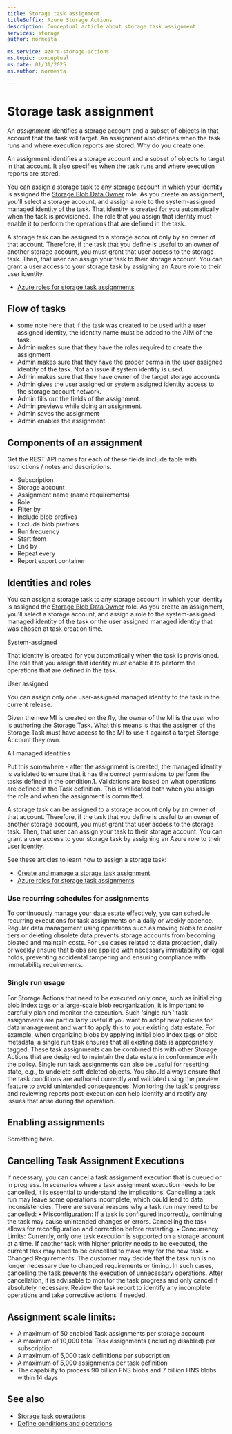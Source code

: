 ```yaml
---
title: Storage task assignment
titleSuffix: Azure Storage Actions
description: Conceptual article about storage task assignment
services: storage
author: normesta

ms.service: azure-storage-actions
ms.topic: conceptual
ms.date: 01/31/2025
ms.author: normesta

---
```


# Storage task assignment

An _assignment_ identifies a storage account and a subset of objects in that account that the task will target. An assignment also defines when the task runs and where execution reports are stored. 
Why do you create one.

An assignment identifies a storage account and a subset of objects to target in that account. It also specifies when the task runs and where execution reports are stored.

You can assign a storage task to any storage account in which your identity is assigned the [Storage Blob Data Owner](../role-based-access-control/built-in-roles.md#storage-blob-data-owner) role. As you create an assignment, you'll select a storage account, and assign a role to the system-assigned managed identity of the task. That identity is created for you automatically when the task is provisioned. The role that you assign that identity must enable it to perform the operations that are defined in the task.

A storage task can be assigned to a storage account only by an owner of that account. Therefore, if the task that you define is useful to an owner of another storage account, you must grant that user access to the storage task. Then, that user can assign your task to their storage account. You can grant a user access to your storage task by assigning an Azure role to their user identity.


- [Azure roles for storage task assignments](storage-tasks/storage-task-authorization-roles.md)

## Flow of tasks

<Diagram goes here>

- some note here that if the task was created to be used with a user assigned identity, the identity name must be added to the AIM of the task.
- Admin makes sure that they have the roles required to create the assignment
- Admin makes sure that they have the proper perms in the user assigned identity of the task. Not an issue if system identity is used.
- Admin makes sure that they have owner of the target storage accounts
- Admin gives the user assigned or system assigned identity access to the storage account network.
- Admin fills out the fields of the assignment. 
- Admin previews while doing an assignment.
- Admin saves the assignment
- Admin enables the assignment.

## Components of an assignment

Get the REST API names for each of these fields include table with restrictions / notes and descriptions.

- Subscription
- Storage account
- Assignment name (name requirements)
- Role
- Filter by
- Include blob prefixes
- Exclude blob prefixes
- Run frequency
- Start from
- End by
- Repeat every
- Report export container
 
## Identities and roles

You can assign a storage task to any storage account in which your identity is assigned the [Storage Blob Data Owner](../role-based-access-control/built-in-roles.md#storage-blob-data-owner) role. As you create an assignment, you'll select a storage account, and assign a role to the system-assigned managed identity of the task or the user assigned managed identity that was chosen at task creation time. 

System-assigned

That identity is created for you automatically when the task is provisioned. The role that you assign that identity must enable it to perform the operations that are defined in the task.

User assigned

You can assign only one user-assigned managed identity to the task in the current release. 

Given the new MI is created on the fly, the owner of the MI is the user who is authoring the Storage Task. What this means is that the assigner of the Storage Task must have access to the MI to use it against a target Storage Account they own. 

All managed identities

Put this somewhere - after the assignment is created, the managed identity is validated to ensure that it has the correct permissions to perform the tasks defined in the condition.1.	Validations are based on what operations are defined in the Task definition. This is validated both when you assign the role and when the assignment is committed. 

A storage task can be assigned to a storage account only by an owner of that account. Therefore, if the task that you define is useful to an owner of another storage account, you must grant that user access to the storage task. Then, that user can assign your task to their storage account. You can grant a user access to your storage task by assigning an Azure role to their user identity.

See these articles to learn how to assign a storage task:

- [Create and manage a storage task assignment](storage-tasks/storage-task-assignment-create.md)
- [Azure roles for storage task assignments](storage-tasks/storage-task-authorization-roles.md)

### Use recurring schedules for assignments

To continuously manage your data estate effectively, you can schedule recurring executions for task assignments on a daily or weekly cadence. Regular data management using operations such as moving blobs to cooler tiers or deleting obsolete data prevents storage accounts from becoming bloated and maintain costs. For use cases related to data protection, daily or weekly ensure that blobs are applied with necessary immutability or legal holds, preventing accidental tampering and ensuring compliance with immutability requirements.

### Single run usage 

For Storage Actions that need to be executed only once, such as initializing blob index tags or a large-scale blob reorganization, it is important to carefully plan and monitor the execution. Such ‘single run  ’ task assignments are particularly useful if you want to adopt new policies for data management and want to apply this to your existing data estate. For example, when organizing blobs by applying initial blob index tags or blob metadata, a single run task   ensures that all existing data is appropriately tagged. These task assignments can be combined this with other Storage Actions that are designed to maintain the data estate in conformance with the policy. Single run task assignments can also be useful for resetting state, e.g., to undelete soft-deleted objects.
You should always ensure that the task conditions are authored correctly and validated using the preview feature to avoid unintended consequences. Monitoring the task's progress and reviewing reports post-execution can help identify and rectify any issues that arise during the operation.

## Enabling assignments

Something here.

## Cancelling Task Assignment Executions 

If necessary, you can cancel a task assignment execution that is queued or in progress. In scenarios where a task assignment execution needs to be cancelled, it is essential to understand the implications. Cancelling a task run may leave some operations incomplete, which could lead to data inconsistencies. There are several reasons why a task run may need to be cancelled:
•	Misconfiguration: If a task is configured incorrectly, continuing the task may cause unintended changes or errors. Cancelling the task allows for reconfiguration and correction before restarting.
•	Concurrency Limits: Currently, only one task execution is supported on a storage account at a time. If another task with higher priority needs to be executed, the current task may need to be cancelled to make way for the new task.
•	Changed Requirements: The customer may decide that the task run is no longer necessary due to changed requirements or timing. In such cases, cancelling the task prevents the execution of unnecessary operations.
After cancellation, it is advisable to monitor the task progress and only cancel if absolutely necessary. Review the task report to identify any incomplete operations and take corrective actions if needed.

## Assignment scale limits:

-	A maximum of 50 enabled Task assignments per storage account
-	A maximum of 10,000 total Task assignments (including disabled) per subscription
-	A maximum of 5,000 task definitions per subscription
-	A maximum of 5,000 assignments per task definition
-	The capability to process 90 billion FNS blobs and 7 billion HNS blobs within 14 days

## See also

- [Storage task operations](storage-task-operations.md)
- [Define conditions and operations](storage-task-conditions-operations-edit.md)